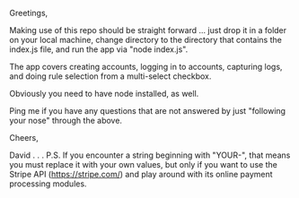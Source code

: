 Greetings,

Making use of this repo should be straight forward ... just drop it in a folder on your local machine, 
change directory to the directory that contains the index.js file, and run the app via "node index.js".

The app covers creating accounts, logging in to accounts, capturing logs, and doing rule selection from 
a multi-select checkbox.

Obviously you need to have node installed, as well.

Ping me if you have any questions that are not answered by just "following your nose" through the above.

Cheers,

David
.
.
.
P.S. If you encounter a string beginning with "YOUR-", that means you must replace it with your own 
values, but only if you want to use the Stripe API (https://stripe.com/) and play around with its 
online payment processing modules.
